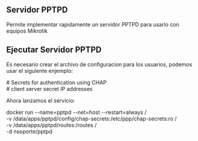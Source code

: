 ## Servidor PPTPD 

Permite implementar rapidamente un servidor PPTPD para usarlo con equipos Mikrotik

## Ejecutar Servidor PPTPD

Es necesario crear el archivo de configuracion para los usuarios, podemos usar el siguiente enjemplo:

\# Secrets for authentication using CHAP </br>
\# client	server	secret			IP addresses


Ahora lanzamos el servicio:

docker run --name=pptpd --net=host --restart=always \/ </br>
-v /data/apps/pptpd/config/chap-secrets:/etc/ppp/chap-secrets:ro \/ </br>
-v /data/apps/pptpd/routes:/routes \/ </br>
-d nsoporte/pptpd
